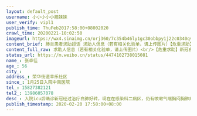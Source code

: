 ```yaml
---
layout: default_post
username: 小小小小小翘妹妹
user_verify: vipl1
publish_time: ThuFeb2017:58:00+08002020
crawl_time: 20200221-10:02:50
imageurl: https://wx4.sinaimg.cn/orj360/7c354b46ly1gc30obbpy1j22c0340qv7.jpg,https://wx1.sinaimg.cn/orj360/7c354b46ly1gc30o9uxoaj22c0340hdv.jpg,https://wx1.sinaimg.cn/orj360/7c354b46ly1gc30ocpcoxj22c0340kjm.jpg,https://wx4.sinaimg.cn/orj360/7c354b46ly1gc30od9qthj20u00mi1du.jpg,https://wx1.sinaimg.cn/orj360/7c354b46ly1gc30oec4q7j22c03401kx.jpg,https://wx3.sinaimg.cn/orj360/7c354b46ly1gc30ofegapj20mi0u0nov.jpg,https://wx4.sinaimg.cn/orj360/7c354b46ly1gc30ohnekzj22c0340hdt.jpg,https://wx2.sinaimg.cn/orj360/7c354b46ly1gc30ofzsmtj20mi0u0x0j.jpg,https://wx1.sinaimg.cn/orj360/7c354b46ly1gc30ogdlqmj20mi0u0h4z.jpg
content_brief: 肺炎患者求助超话 求助人信息（若有相关化验单，请上传图片）【危重求助】新冠白肺好转但仍严重【轻症求助】否全家同住人口数:3【去世人数】0【危重人数】1【全家感染人数】1【姓名】张卓佳【年龄】56【所在城市和区】武汉市硚口区【所在小区、社区】荣华街道幸乐社区【患病时间】1月25 ...全文
content_full_raw: 求助人信息（若有相关化验单，请上传图片）<br/>【危重求助】新冠白肺好转但仍严重<br/>【轻症求助】否<br/>全家同住人口数:3<br/>【去世人数】0<br/>【危重人数】1<br/>【全家感染人数】1<br/>【姓名】张卓佳<br/>【年龄】56<br/>【所在城市和区】武汉市硚口区<br/>【所在小区、社区】荣华街道幸乐社区<br/>【患病时间】1月25日入院中南医院<br/>【联系方式】15827382121<br/>【其他紧急联系人】13986057078<br/>【密切接触者】被赶出院回家就有了密切接触者<br/>【病情描述】<br/>入院icu后确诊新冠经过治疗白肺好转，现在在感染科二病区，仍有咳嗽气喘胸闷胸肺疼，且有呼吸困难，身体乏力。入院一直未做ct，但因核酸检测多次阴性，院方强制要求其出院，说符合出院标准…且今天已第三天不给治疗只给止咳药。强烈要求下今早做了ct拿到报告结果，检测结果显示双肺可见多发斑片状磨玻璃密度影，并纤维灶伴胸膜增厚粘连，双肺病毒性可能（病灶纤维化显著）现在医院已经强制派车送回家了。社区联系方舱提交了出院证明及ct，但因病情严重方舱不收，其他医院目前还没联系到可接受医院。<br/>【主要诉求】<br/>1.投诉中南医院不负责任，不顾病情强制出院。<br/>2.急需医院隔离治疗。
status_url: https://m.weibo.cn/status/4474102738015081
name_: 张卓佳
age_: 56
city_: 
address_: 荣华街道幸乐社区
since_: 1月25日入院中南医院
tel_: 15827382121
tel2_: 13986057078
desc_: 入院icu后确诊新冠经过治疗白肺好转，现在在感染科二病区，仍有咳嗽气喘胸闷胸肺疼，且有呼吸困难，身体乏力。入院一直未做ct，但因核酸检测多次阴性，院方强制要求其出院，说符合出院标准…且今天已第三天不给治疗只给止咳药。强烈要求下今早做了ct拿到报告结果，检测结果显示双肺可见多发斑片状磨玻璃密度影，并纤维灶伴胸膜增厚粘连，双肺病毒性可能（病灶纤维化显著）现在医院已经强制派车送回家了。社区联系方舱提交了出院证明及ct，但因病情严重方舱不收，其他医院目前还没联系到可接受医院。
publish_timestamp: 2020-02-20 17:58:00+08:00
---
```

